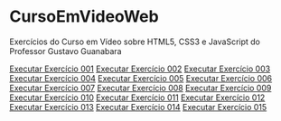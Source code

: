 # CursoEmVideoWeb
Exercícios do Curso em Vídeo sobre HTML5, CSS3 e JavaScript do Professor Gustavo Guanabara

<a href="https://rodrigohenriquecordeiro.github.io/CursoEmVideoWeb/html-css/exercicios/modulo-01/ex001">Executar Exercício 001</a>
<a href="https://rodrigohenriquecordeiro.github.io/CursoEmVideoWeb/html-css/exercicios/modulo-01/ex002">Executar Exercício 002</a>
<a href="https://rodrigohenriquecordeiro.github.io/CursoEmVideoWeb/html-css/exercicios/modulo-01/ex003">Executar Exercício 003</a>
<a href="https://rodrigohenriquecordeiro.github.io/CursoEmVideoWeb/html-css/exercicios/modulo-01/ex004">Executar Exercício 004</a>
<a href="https://rodrigohenriquecordeiro.github.io/CursoEmVideoWeb/html-css/exercicios/modulo-01/ex005">Executar Exercício 005</a>
<a href="https://rodrigohenriquecordeiro.github.io/CursoEmVideoWeb/html-css/exercicios/modulo-01/ex006">Executar Exercício 006</a>
<a href="https://rodrigohenriquecordeiro.github.io/CursoEmVideoWeb/html-css/exercicios/modulo-01/ex007">Executar Exercício 007</a>
<a href="https://rodrigohenriquecordeiro.github.io/CursoEmVideoWeb/html-css/exercicios/modulo-01/ex008">Executar Exercício 008</a>
<a href="https://rodrigohenriquecordeiro.github.io/CursoEmVideoWeb/html-css/exercicios/modulo-01/ex009">Executar Exercício 009</a>
<a href="https://rodrigohenriquecordeiro.github.io/CursoEmVideoWeb/html-css/exercicios/modulo-01/ex010">Executar Exercício 010</a>
<a href="https://rodrigohenriquecordeiro.github.io/CursoEmVideoWeb/html-css/exercicios/modulo-01/ex011">Executar Exercício 011</a>
<a href="https://rodrigohenriquecordeiro.github.io/CursoEmVideoWeb/html-css/exercicios/modulo-01/ex012">Executar Exercício 012</a>
<a href="https://rodrigohenriquecordeiro.github.io/CursoEmVideoWeb/html-css/exercicios/modulo-01/ex013">Executar Exercício 013</a>
<a href="https://rodrigohenriquecordeiro.github.io/CursoEmVideoWeb/html-css/exercicios/modulo-01/ex014">Executar Exercício 014</a>
<a href="https://rodrigohenriquecordeiro.github.io/CursoEmVideoWeb/html-css/exercicios/modulo-01/ex015">Executar Exercício 015</a>
